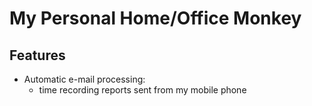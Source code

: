 My Personal Home/Office Monkey
==============================

Features
--------

* Automatic e-mail processing:
    * time recording reports sent from my mobile phone
